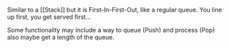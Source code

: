 Similar to a [[Stack]] but it is First-In-First-Out, like a regular queue. You line up first, you get served first...

Some functionality may include a way to queue (Push) and process (Pop) also maybe get a length of the queue.
